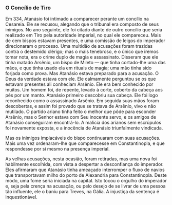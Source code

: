 ### O Concílio de Tiro 

Em 334, Atanásio foi intimado a comparecer perante um concílio na Cesareia. Ele se recusou, alegando que o tribunal era composto de seus inimigos. No ano seguinte, ele foi citado diante de outro concílio que seria realizado em Tiro pela autoridade imperial, no qual ele compareceu. Mais de cem bispos estavam presentes, e uma comissão de leigos do imperador direcionaram o processo. Uma multidão de acusações foram trazidas contra o destemido clérigo; mas o mais tenebroso, e o único que iremos tomar nota, era o crime duplo de magia e assassinato. Disseram que ele tinha matado Arsênio, um bispo de Mileto — que tinha cortado-lhe uma das mãos, e que tinha usado ela em rituais de magia; uma mão tinha sido forjada como prova. Mas Atanásio estava preparado para a acusação. O Deus da verdade estava com ele. Ele calmamente perguntou se os que estavam presentes ali conheciam Arsênio. Ele era bem conhecido por muitos. Um homem foi, de repente, levado à corte, coberto da cabeça aos pés por um manto. Atanásio primeiro descobriu sua cabeça. Ele foi logo reconhecido como o assassinado Arsênio. Em seguida suas mãos foram descobertas, e assim foi provado que se tratava de Arsênio, vivo e não mutilado. O partido ariano tinha feito o melhor que pôde para esconder Arsênio, mas o Senhor estava com Seu inocente servo, e os amigos de Atanásio conseguiram encontrá-lo. A malícia dos arianos sem escrúpulos foi novamente exposta, e a inocência de Atanásio triunfalmente vindicada.

Mas os inimigos implacáveis do bispo continuaram com suas acusações. Mais uma vez ordenaram-lhe que comparecesse em Constantinopla, e que respondesse por si mesmo na presença imperial.

As velhas acusações, nesta ocasião, foram retiradas, mas uma nova foi habilmente escolhida, com vista a despertar a desconfiança do imperador. Eles afirmaram que Atanásio tinha ameaçado interromper o fluxo de navios que transportavam milho do porto de Alexandria para Constantinopla. Deste modo, uma fome seria iniciada na capital. Isto tocou o orgulho do imperador e, seja pela crença na acusação, ou pelo desejo de se livrar de uma pessoa tão influente, ele o baniu para Treves, na Gália. A injustiça da sentença é inquestionável.